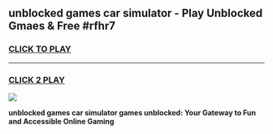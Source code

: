 
## unblocked games car simulator - Play Unblocked Gmaes & Free #rfhr7
<h3>
<a href="https://premium.freeplayer.one?title=unblocked_games_car_simulator&ref=01M">CLICK TO PLAY</a></h3>
<hr>

<h3>
<a href="https://premium.freeplayer.one?title=unblocked_games_car_simulator&ref=01M">CLICK 2 PLAY</a>
  
</h3>

<a href="https://premium.freeplayer.one?title=unblocked_games_car_simulator&ref=01M"><img src="https://clearcache.store/games.png"></a>


**unblocked games car simulator games unblocked: Your Gateway to Fun and Accessible Online Gaming**
